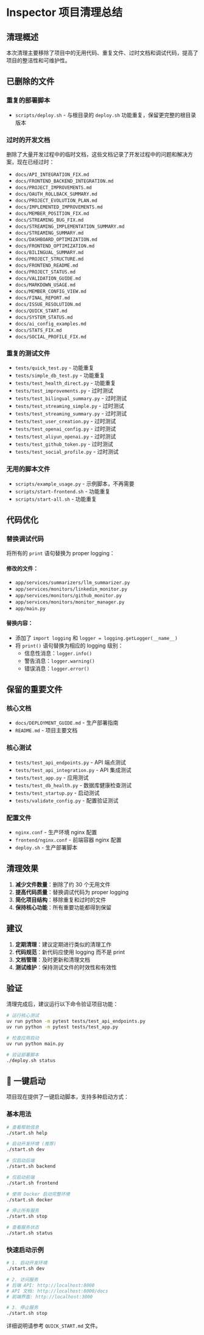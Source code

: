 # Inspector 项目清理总结

## 清理概述

本次清理主要移除了项目中的无用代码、重复文件、过时文档和调试代码，提高了项目的整洁性和可维护性。

## 已删除的文件

### 重复的部署脚本
- `scripts/deploy.sh` - 与根目录的 `deploy.sh` 功能重复，保留更完整的根目录版本

### 过时的开发文档
删除了大量开发过程中的临时文档，这些文档记录了开发过程中的问题和解决方案，现在已经过时：

- `docs/API_INTEGRATION_FIX.md`
- `docs/FRONTEND_BACKEND_INTEGRATION.md`
- `docs/PROJECT_IMPROVEMENTS.md`
- `docs/OAUTH_ROLLBACK_SUMMARY.md`
- `docs/PROJECT_EVOLUTION_PLAN.md`
- `docs/IMPLEMENTED_IMPROVEMENTS.md`
- `docs/MEMBER_POSITION_FIX.md`
- `docs/STREAMING_BUG_FIX.md`
- `docs/STREAMING_IMPLEMENTATION_SUMMARY.md`
- `docs/STREAMING_SUMMARY.md`
- `docs/DASHBOARD_OPTIMIZATION.md`
- `docs/FRONTEND_OPTIMIZATION.md`
- `docs/BILINGUAL_SUMMARY.md`
- `docs/PROJECT_STRUCTURE.md`
- `docs/FRONTEND_README.md`
- `docs/PROJECT_STATUS.md`
- `docs/VALIDATION_GUIDE.md`
- `docs/MARKDOWN_USAGE.md`
- `docs/MEMBER_CONFIG_VIEW.md`
- `docs/FINAL_REPORT.md`
- `docs/ISSUE_RESOLUTION.md`
- `docs/QUICK_START.md`
- `docs/SYSTEM_STATUS.md`
- `docs/ai_config_examples.md`
- `docs/STATS_FIX.md`
- `docs/SOCIAL_PROFILE_FIX.md`

### 重复的测试文件
- `tests/quick_test.py` - 功能重复
- `tests/simple_db_test.py` - 功能重复
- `tests/test_health_direct.py` - 功能重复
- `tests/test_improvements.py` - 过时测试
- `tests/test_bilingual_summary.py` - 过时测试
- `tests/test_streaming_simple.py` - 过时测试
- `tests/test_streaming_summary.py` - 过时测试
- `tests/test_user_creation.py` - 过时测试
- `tests/test_openai_config.py` - 过时测试
- `tests/test_aliyun_openai.py` - 过时测试
- `tests/test_github_token.py` - 过时测试
- `tests/test_social_profile.py` - 过时测试

### 无用的脚本文件
- `scripts/example_usage.py` - 示例脚本，不再需要
- `scripts/start-frontend.sh` - 功能重复
- `scripts/start-all.sh` - 功能重复

## 代码优化

### 替换调试代码
将所有的 `print` 语句替换为 proper logging：

#### 修改的文件：
- `app/services/summarizers/llm_summarizer.py`
- `app/services/monitors/linkedin_monitor.py`
- `app/services/monitors/github_monitor.py`
- `app/services/monitors/monitor_manager.py`
- `app/main.py`

#### 替换内容：
- 添加了 `import logging` 和 `logger = logging.getLogger(__name__)`
- 将 `print()` 语句替换为相应的 logging 级别：
  - 信息性消息：`logger.info()`
  - 警告消息：`logger.warning()`
  - 错误消息：`logger.error()`

## 保留的重要文件

### 核心文档
- `docs/DEPLOYMENT_GUIDE.md` - 生产部署指南
- `README.md` - 项目主要文档

### 核心测试
- `tests/test_api_endpoints.py` - API 端点测试
- `tests/test_api_integration.py` - API 集成测试
- `tests/test_app.py` - 应用测试
- `tests/test_db_health.py` - 数据库健康检查测试
- `tests/test_startup.py` - 启动测试
- `tests/validate_config.py` - 配置验证测试

### 配置文件
- `nginx.conf` - 生产环境 nginx 配置
- `frontend/nginx.conf` - 前端容器 nginx 配置
- `deploy.sh` - 生产部署脚本

## 清理效果

1. **减少文件数量**：删除了约 30 个无用文件
2. **提高代码质量**：替换调试代码为 proper logging
3. **简化项目结构**：移除重复和过时的文件
4. **保持核心功能**：所有重要功能都得到保留

## 建议

1. **定期清理**：建议定期进行类似的清理工作
2. **代码规范**：新代码应使用 logging 而不是 print
3. **文档管理**：及时更新和清理文档
4. **测试维护**：保持测试文件的时效性和有效性

## 验证

清理完成后，建议运行以下命令验证项目功能：

```bash
# 运行核心测试
uv run python -m pytest tests/test_api_endpoints.py
uv run python -m pytest tests/test_app.py

# 检查应用启动
uv run python main.py

# 验证部署脚本
./deploy.sh status
```

## 🚀 一键启动

项目现在提供了一键启动脚本，支持多种启动方式：

### 基本用法

```bash
# 查看帮助信息
./start.sh help

# 启动开发环境 (推荐)
./start.sh dev

# 仅启动后端
./start.sh backend

# 仅启动前端
./start.sh frontend

# 使用 Docker 启动完整环境
./start.sh docker

# 停止所有服务
./start.sh stop

# 查看服务状态
./start.sh status
```

### 快速启动示例

```bash
# 1. 启动开发环境
./start.sh dev

# 2. 访问服务
# 后端 API: http://localhost:8000
# API 文档: http://localhost:8000/docs
# 前端界面: http://localhost:3000

# 3. 停止服务
./start.sh stop
```

详细说明请参考 `QUICK_START.md` 文件。

